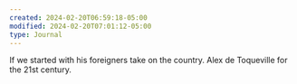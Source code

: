 ```yaml
---
created: 2024-02-20T06:59:18-05:00
modified: 2024-02-20T07:01:12-05:00
type: Journal
---
```


If we started with his foreigners take on the country. Alex de Toqueville for the 21st century.
